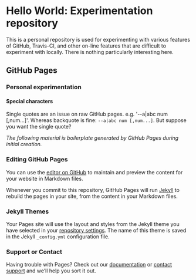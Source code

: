 # Hello World: Experimentation repository

This is a personal repository is used for experimenting with various features of GitHub, Travis-CI, and other on-line features that are difficult to experiment with locally. There is nothing particularly interesting here.

## GitHub Pages

### Personal experimentation

#### Special characters

Single quotes are an issue on raw GitHub pages. e.g. '--a|abc num [,num...]'. Whereas backquote is fine: `--a|abc num [,num...]`. But suppose you want the single quote?

*The following material is boilerplate generated by GitHub Pages during initial creation.*

### Editing GitHub Pages

You can use the [editor on GitHub](https://github.com/jondegenhardt/helloworld/edit/master/README.md) to maintain and preview the content for your website in Markdown files.

Whenever you commit to this repository, GitHub Pages will run [Jekyll](https://jekyllrb.com/) to rebuild the pages in your site, from the content in your Markdown files.

### Jekyll Themes

Your Pages site will use the layout and styles from the Jekyll theme you have selected in your [repository settings](https://github.com/jondegenhardt/helloworld/settings). The name of this theme is saved in the Jekyll `_config.yml` configuration file.

### Support or Contact

Having trouble with Pages? Check out our [documentation](https://help.github.com/categories/github-pages-basics/) or [contact support](https://github.com/contact) and we’ll help you sort it out.
